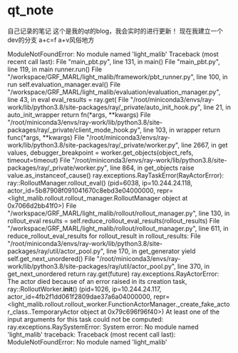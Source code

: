 # qt_note
自己记录的笔记
这个是我的qt的blog，我会实时的进行更新！
现在我建立一个dev的分支
a+c=f
a+v风俗地方

ModuleNotFoundError: No module named 'light_malib'
Traceback (most recent call last):
File "main_pbt.py", line 131, in <module>
main()
File "main_pbt.py", line 119, in main
runner.run()
File "/workspace/GRF_MARL/light_malib/framework/pbt_runner.py", line 100, in run
self.evaluation_manager.eval()
File "/workspace/GRF_MARL/light_malib/evaluation/evaluation_manager.py", line 43, in eval
eval_results = ray.get(
File "/root/miniconda3/envs/ray-work/lib/python3.8/site-packages/ray/_private/auto_init_hook.py", line 21, in auto_init_wrapper
return fn(*args, **kwargs)
File "/root/miniconda3/envs/ray-work/lib/python3.8/site-packages/ray/_private/client_mode_hook.py", line 103, in wrapper
return func(*args, **kwargs)
File "/root/miniconda3/envs/ray-work/lib/python3.8/site-packages/ray/_private/worker.py", line 2667, in get
values, debugger_breakpoint = worker.get_objects(object_refs, timeout=timeout)
File "/root/miniconda3/envs/ray-work/lib/python3.8/site-packages/ray/_private/worker.py", line 864, in get_objects
raise value.as_instanceof_cause()
ray.exceptions.RayTaskError(RayActorError): ray::RolloutManager.rollout_eval() (pid=6038, ip=10.244.24.118, actor_id=5b87908f091041670c8ebd3e04000000, repr=<light_malib.rollout.rollout_manager.RolloutManager object at 0x7066d2bb41f0>)
File "/workspace/GRF_MARL/light_malib/rollout/rollout_manager.py", line 130, in rollout_eval
results = self.reduce_rollout_eval_results(rollout_results)
File "/workspace/GRF_MARL/light_malib/rollout/rollout_manager.py", line 611, in reduce_rollout_eval_results
for rollout_result in rollout_results:
File "/root/miniconda3/envs/ray-work/lib/python3.8/site-packages/ray/util/actor_pool.py", line 170, in get_generator
yield self.get_next_unordered()
File "/root/miniconda3/envs/ray-work/lib/python3.8/site-packages/ray/util/actor_pool.py", line 370, in get_next_unordered
return ray.get(future)
ray.exceptions.RayActorError: The actor died because of an error raised in its creation task, ray::RolloutWorker.__init__() (pid=1026, ip=10.244.24.117, actor_id=4fb2f1dd061f2809dae37a6a04000000, repr=<light_malib.rollout.rollout_worker.FunctionActorManager._create_fake_actor_class.<locals>.TemporaryActor object at 0x79c696f96f40>)
At least one of the input arguments for this task could not be computed:
ray.exceptions.RaySystemError: System error: No module named 'light_malib'
traceback: Traceback (most recent call last):
ModuleNotFoundError: No module named 'light_malib'
﻿